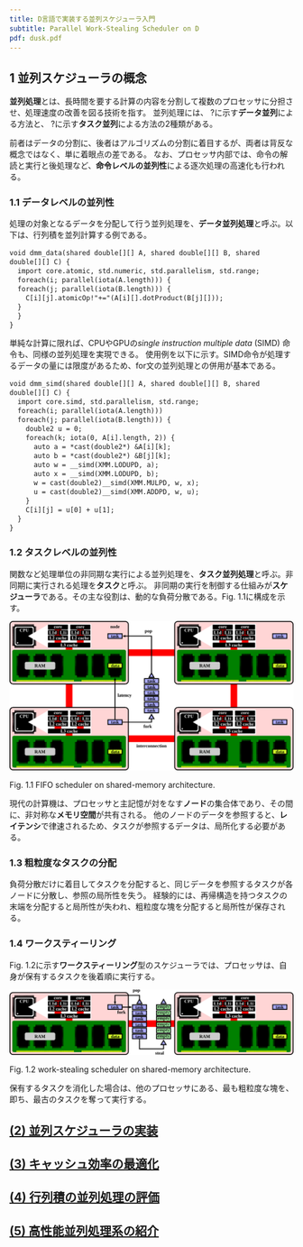 ```yaml
---
title: D言語で実装する並列スケジューラ入門
subtitle: Parallel Work-Stealing Scheduler on D
pdf: dusk.pdf
---
```

## 1 並列スケジューラの概念

**並列処理**とは、長時間を要する計算の内容を分割して複数のプロセッサに分担させ、処理速度の改善を図る技術を指す。
並列処理には、 ?に示す**データ並列**による方法と、 ?に示す**タスク並列**による方法の2種類がある。



前者はデータの分割に、後者はアルゴリズムの分割に着目するが、両者は背反な概念ではなく、単に着眼点の差である。
なお、プロセッサ内部では、命令の解読と実行と後処理など、**命令レベルの並列性**による逐次処理の高速化も行われる。

### 1.1 データレベルの並列性

処理の対象となるデータを分配して行う並列処理を、**データ並列処理**と呼ぶ。以下は、行列積を並列計算する例である。

```dlang
void dmm_data(shared double[][] A, shared double[][] B, shared double[][] C) {
  import core.atomic, std.numeric, std.parallelism, std.range;
  foreach(i; parallel(iota(A.length))) {
  foreach(j; parallel(iota(B.length))) {
    C[i][j].atomicOp!"+="(A[i][].dotProduct(B[j][]));
  }
  }
}
```

単純な計算に限れば、CPUやGPUの*single instruction multiple data* (SIMD) 命令も、同様の並列処理を実現できる。
使用例を以下に示す。SIMD命令が処理するデータの量には限度があるため、for文の並列処理との併用が基本である。

```dlang
void dmm_simd(shared double[][] A, shared double[][] B, shared double[][] C) {
  import core.simd, std.parallelism, std.range;
  foreach(i; parallel(iota(A.length)))
  foreach(j; parallel(iota(B.length))) {
    double2 u = 0;
    foreach(k; iota(0, A[i].length, 2)) {
      auto a = *cast(double2*) &A[i][k];
      auto b = *cast(double2*) &B[j][k];
      auto w = __simd(XMM.LODUPD, a);
      auto x = __simd(XMM.LODUPD, b);
      w = cast(double2)__simd(XMM.MULPD, w, x);
      u = cast(double2)__simd(XMM.ADDPD, w, u);
    }
    C[i][j] = u[0] + u[1];
  }
}
```

### 1.2 タスクレベルの並列性

関数など処理単位の非同期な実行による並列処理を、**タスク並列処理**と呼ぶ。非同期に実行される処理を**タスク**と呼ぶ。
非同期の実行を制御する仕組みが**スケジューラ**である。その主な役割は、動的な負荷分散である。Fig. 1.1に構成を示す。

![images/dawn.fifo.png](/images/dawn.fifo.png)

Fig. 1.1 FIFO scheduler on shared-memory architecture.

現代の計算機は、プロセッサと主記憶が対をなす**ノード**の集合体であり、その間に、非対称な**メモリ空間**が共有される。
他のノードのデータを参照すると、**レイテンシ**で律速されるため、タスクが参照するデータは、局所化する必要がある。

### 1.3 粗粒度なタスクの分配

負荷分散だけに着目してタスクを分配すると、同じデータを参照するタスクが各ノードに分散し、参照の局所性を失う。
経験的には、再帰構造を持つタスクの末端を分配すると局所性が失われ、粗粒度な塊を分配すると局所性が保存される。

### 1.4 ワークスティーリング

Fig. 1.2に示す**ワークスティーリング**型のスケジューラでは、プロセッサは、自身が保有するタスクを後着順に実行する。

![images/dawn.filo.png](/images/dawn.filo.png)

Fig. 1.2 work-stealing scheduler on shared-memory architecture.

保有するタスクを消化した場合は、他のプロセッサにある、最も粗粒度な塊を、即ち、最古のタスクを奪って実行する。

## [(2) 並列スケジューラの実装](https://zenn.dev/nextzlog/articles/dusk-chapter2)
## [(3) キャッシュ効率の最適化](https://zenn.dev/nextzlog/articles/dusk-chapter3)
## [(4) 行列積の並列処理の評価](https://zenn.dev/nextzlog/articles/dusk-chapter4)
## [(5) 高性能並列処理系の紹介](https://zenn.dev/nextzlog/articles/dusk-chapter5)
